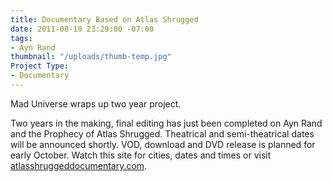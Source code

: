```yaml
---
title: Documentary Based on Atlas Shrugged
date: 2011-08-10 23:29:00 -07:00
tags:
- Ayn Rand
thumbnail: "/uploads/thumb-temp.jpg"
Project Type:
- Documentary
---
```


Mad Universe wraps up two year project.


Two years in the making, final editing has just been completed on Ayn Rand and the Prophecy of Atlas Shrugged. Theatrical and semi-theatrical dates will be announced shortly. VOD, download and DVD release is planned for early October. Watch this site for cities, dates and times or visit [atlasshruggeddocumentary.com](http://www.atlasshruggeddocumentary.com).

